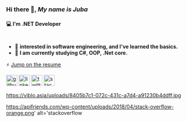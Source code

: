 ### Hi there 👋, *My name is Juba*  
#### 💻 I'm .NET Developer 
#

- 🌱 **interested in software engineering, and I've learned the basics.**
- 🔭 **I am currently studying C#, OOP, .Net core.**

⚡ [Jump on the resume](https://github.com/juba97/Resume)
  

[<img src='https://www.shareicon.net/data/2016/08/22/818731_media_512x512.png' alt='github' height='30'>](https://juba97.medium.com/)  [<img src='https://icons.veryicon.com/png/Internet%20%26%20Web/Simple%201/linkedin.png' alt='linkedin' height='30'>](https://www.linkedin.com/in/juba-koguashvili-0a2108a8/)  [<img src='https://seeklogo.com/images/T/twitter-logo-A84FE9258E-seeklogo.com.png' alt='twitter' height='30'>](https://twitter.com/jubakoguashvili) [<img src='https://image.flaticon.com/icons/png/512/2111/2111628.png' alt='stackoverflow' height='30'>](https://stackoverflow.com/users/14513605/juba-koguashvili)  

  
 
  
 
https://viblo.asia/uploads/8405b7c1-072c-431c-a7d4-a91230b4ddff.jpg


https://apifriends.com/wp-content/uploads/2018/04/stack-overflow-orange.png' alt='stackoverflow
